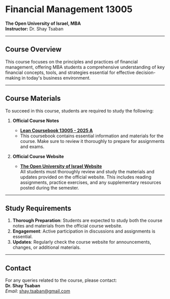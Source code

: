 # Financial Management 13005  
**The Open University of Israel, MBA**  
**Instructor:** Dr. Shay Tsaban  

---

## Course Overview  
This course focuses on the principles and practices of financial management, offering MBA students a comprehensive understanding of key financial concepts, tools, and strategies essential for effective decision-making in today's business environment.  

---

## Course Materials  
To succeed in this course, students are required to study the following:  

 
1. **Official Course Notes**
   - **[Lean Coursebook 13005 - 2025 A](./Lean%20coursebook%2013005%20-%202025%20A.docx)**  
   - This coursebook contains essential information and materials for the course. Make sure to review it thoroughly to prepare for assignments and exams.  

3. **Official Course Website**  
   - **[The Open University of Israel Website](https://www.openu.ac.il/)**  
     All students must thoroughly review and study the materials and updates provided on the official website. This includes reading assignments, practice exercises, and any supplementary resources posted during the semester.  

---

## Study Requirements  
1. **Thorough Preparation**: Students are expected to study both the course notes and materials from the official course website.  
2. **Engagement**: Active participation in discussions and assignments is essential.  
3. **Updates**: Regularly check the course website for announcements, changes, or additional materials.  

---

## Contact  
For any queries related to the course, please contact:  
**Dr. Shay Tsaban**  
_Email_: shay.tsaban@gmail.com  
